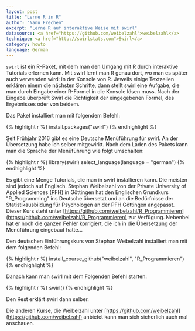 ```yaml
---
layout: post
title: "Lerne R in R"
author: "Nanu Frechen"
excerpt: "Lerne R auf interaktive Weise mit swirl"
datasource: <a href="https://github.com/weibelzahl">weibelzahl</a>
technique: <a href="http://swirlstats.com">Swirl</a>
category: howto
language: German
---
```


`swirl` ist ein R-Paket, mit dem man den Umgang mit R durch interaktive Tutorials erlernen kann. Mit swirl lernt man R genau dort, wo man es später auch verwenden wird: in der Konsole von R. Jeweils einige Textzeilen erklären einem die nächsten Schritte, dann stellt swirl eine Aufgabe, die man durch Eingabe einer R-Formel in die Konsole lösen muss. Nach der Eingabe überprüft Swirl die Richtigkeit der eingegebenen Formel, des Ergebnisses oder von beidem. 

Das Paket installiert man mit folgendem Befehl:

{% highlight r %}
install.packages("swirl")
{% endhighlight %}

Seit Frühjahr 2016 gibt es eine Deutsche Menüführung für swirl. An der Übersetzung habe ich selber mitgewirkt. Nach dem Laden des Pakets kann man die Sprache der Menüführung wie folgt umschalten:

{% highlight r %}
library(swirl)
select_language(language = "german")
{% endhighlight %}

Es gibt eine Menge Tutorials, die man in swirl installieren kann. Die meisten sind jedoch auf Englisch. Stephan Weibelzahl von der Private University of Applied Sciences (PFH) in Göttingen hat den Englischen Grundkurs "R_Programming" ins Deutsche übersetzt und an die Bedürfnisse der Statistikausbildung für Psychologen an der PFH Göttingen angepasst. Dieser Kurs steht unter [https://github.com/weibelzahl/R_Programmieren](https://github.com/weibelzahl/R_Programmieren) zur Verfügung. Nebenbei hat er noch die ganzen Fehler korrigiert, die ich in die Übersetzung der Menüführung eingebaut hatte...


Den deutschen Einführungskurs von Stephan Weibelzahl installiert man mit dem folgenden Befehl:


{% highlight r %}
install_course_github("weibelzahl", "R_Programmieren")
{% endhighlight %}

Danach kann man swirl mit dem Folgenden Befehl starten:

{% highlight r %}
swirl()
{% endhighlight %}

Den Rest erklärt swirl dann selber.

Die anderen Kurse, die Weibelzahl unter [https://github.com/weibelzahl](https://github.com/weibelzahl) anbietet kann man sich sicherlich auch mal anschauen.
